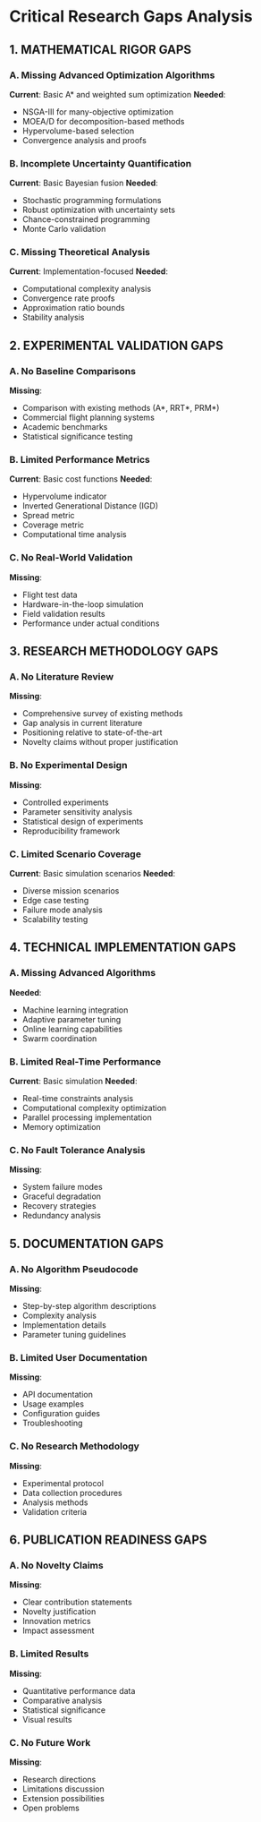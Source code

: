 # Critical Research Gaps Analysis

## 1. MATHEMATICAL RIGOR GAPS

### A. Missing Advanced Optimization Algorithms
**Current**: Basic A* and weighted sum optimization
**Needed**: 
- NSGA-III for many-objective optimization
- MOEA/D for decomposition-based methods
- Hypervolume-based selection
- Convergence analysis and proofs

### B. Incomplete Uncertainty Quantification
**Current**: Basic Bayesian fusion
**Needed**:
- Stochastic programming formulations
- Robust optimization with uncertainty sets
- Chance-constrained programming
- Monte Carlo validation

### C. Missing Theoretical Analysis
**Current**: Implementation-focused
**Needed**:
- Computational complexity analysis
- Convergence rate proofs
- Approximation ratio bounds
- Stability analysis

## 2. EXPERIMENTAL VALIDATION GAPS

### A. No Baseline Comparisons
**Missing**:
- Comparison with existing methods (A*, RRT*, PRM*)
- Commercial flight planning systems
- Academic benchmarks
- Statistical significance testing

### B. Limited Performance Metrics
**Current**: Basic cost functions
**Needed**:
- Hypervolume indicator
- Inverted Generational Distance (IGD)
- Spread metric
- Coverage metric
- Computational time analysis

### C. No Real-World Validation
**Missing**:
- Flight test data
- Hardware-in-the-loop simulation
- Field validation results
- Performance under actual conditions

## 3. RESEARCH METHODOLOGY GAPS

### A. No Literature Review
**Missing**:
- Comprehensive survey of existing methods
- Gap analysis in current literature
- Positioning relative to state-of-the-art
- Novelty claims without proper justification

### B. No Experimental Design
**Missing**:
- Controlled experiments
- Parameter sensitivity analysis
- Statistical design of experiments
- Reproducibility framework

### C. Limited Scenario Coverage
**Current**: Basic simulation scenarios
**Needed**:
- Diverse mission scenarios
- Edge case testing
- Failure mode analysis
- Scalability testing

## 4. TECHNICAL IMPLEMENTATION GAPS

### A. Missing Advanced Algorithms
**Needed**:
- Machine learning integration
- Adaptive parameter tuning
- Online learning capabilities
- Swarm coordination

### B. Limited Real-Time Performance
**Current**: Basic simulation
**Needed**:
- Real-time constraints analysis
- Computational complexity optimization
- Parallel processing implementation
- Memory optimization

### C. No Fault Tolerance Analysis
**Missing**:
- System failure modes
- Graceful degradation
- Recovery strategies
- Redundancy analysis

## 5. DOCUMENTATION GAPS

### A. No Algorithm Pseudocode
**Missing**:
- Step-by-step algorithm descriptions
- Complexity analysis
- Implementation details
- Parameter tuning guidelines

### B. Limited User Documentation
**Missing**:
- API documentation
- Usage examples
- Configuration guides
- Troubleshooting

### C. No Research Methodology
**Missing**:
- Experimental protocol
- Data collection procedures
- Analysis methods
- Validation criteria

## 6. PUBLICATION READINESS GAPS

### A. No Novelty Claims
**Missing**:
- Clear contribution statements
- Novelty justification
- Innovation metrics
- Impact assessment

### B. Limited Results
**Missing**:
- Quantitative performance data
- Comparative analysis
- Statistical significance
- Visual results

### C. No Future Work
**Missing**:
- Research directions
- Limitations discussion
- Extension possibilities
- Open problems
